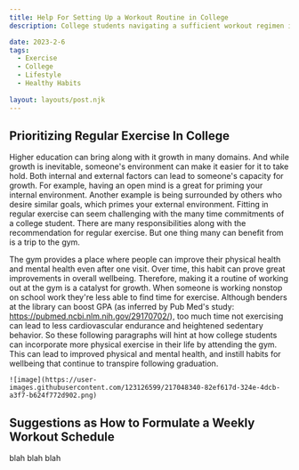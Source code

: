 ```yaml
---
title: Help For Setting Up a Workout Routine in College
description: College students navigating a sufficient workout regimen is beneficial, and can lead to healthy habits that continue past graduation. Learning how to establish a quality workout routine in college can set students up for a healthier life. 

date: 2023-2-6
tags:
  - Exercise
  - College
  - Lifestyle
  - Healthy Habits
  
layout: layouts/post.njk
---
```


## Prioritizing Regular Exercise In College

Higher education can bring along with it growth in many domains. And while growth is inevitable, someone's environment can make it easier for it to take hold. Both internal and external factors can lead to someone's capacity for growth. For example, having an open mind is a great for priming your internal environment. Another example is being surrounded by others who desire similar goals, which primes your external environment. Fitting in regular exercise can seem challenging with the many time commitments of a college student. There are many responsibilities along with the recommendation for regular exercise. But one thing many can benefit from is a trip to the gym. 


The gym provides a place where people can improve their physical health and mental health even after one visit. Over time, this habit can prove great improvements in overall wellbeing. Therefore, making it a routine of working out at the gym is a catalyst for growth. When someone is working nonstop on school work they're less able to find time for exercise. Although benders at the library can boost GPA (as inferred by Pub Med's study: https://pubmed.ncbi.nlm.nih.gov/29170702/), too much time not exercising can lead to less cardiovascular endurance and heightened sedentary behavior. So these following paragraphs will hint at how college students can incorporate more physical exercise in their life by attending the gym. This can lead to improved physical and mental health, and instill habits for wellbeing that continue to transpire following graduation.


``` 
![image](https://user-images.githubusercontent.com/123126599/217048340-82ef617d-324e-4dcb-a3f7-b624f772d902.png)

```

## Suggestions as How to Formulate a Weekly Workout Schedule

blah blah blah 

